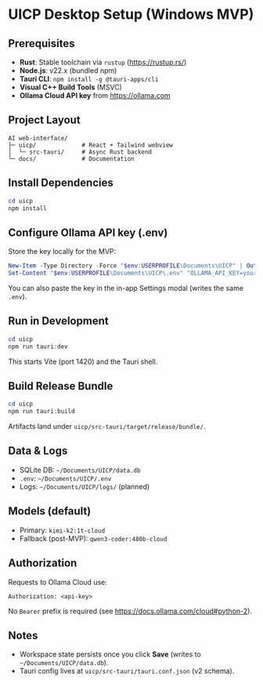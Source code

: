﻿# UICP Desktop Setup (Windows MVP)

## Prerequisites
- **Rust**: Stable toolchain via `rustup` (https://rustup.rs/)
- **Node.js**: v22.x (bundled npm)
- **Tauri CLI**: `npm install -g @tauri-apps/cli`
- **Visual C++ Build Tools** (MSVC)
- **Ollama Cloud API key** from https://ollama.com

## Project Layout
```
AI web-interface/
├─ uicp/             # React + Tailwind webview
│  └─ src-tauri/     # Async Rust backend
└─ docs/             # Documentation
```

## Install Dependencies
```powershell
cd uicp
npm install
```

## Configure Ollama API key (.env)
Store the key locally for the MVP:
```powershell
New-Item -Type Directory -Force "$env:USERPROFILE\Documents\UICP" | Out-Null
Set-Content "$env:USERPROFILE\Documents\UICP\.env" "OLLAMA_API_KEY=your_key_here"
```
You can also paste the key in the in-app Settings modal (writes the same `.env`).

## Run in Development
```powershell
cd uicp
npm run tauri:dev
```
This starts Vite (port 1420) and the Tauri shell.

## Build Release Bundle
```powershell
cd uicp
npm run tauri:build
```
Artifacts land under `uicp/src-tauri/target/release/bundle/`.

## Data & Logs
- SQLite DB: `~/Documents/UICP/data.db`
- `.env`: `~/Documents/UICP/.env`
- Logs: `~/Documents/UICP/logs/` (planned)

## Models (default)
- Primary: `kimi-k2:1t-cloud`
- Fallback (post-MVP): `qwen3-coder:480b-cloud`

## Authorization
Requests to Ollama Cloud use:
```
Authorization: <api-key>
```
No `Bearer` prefix is required (see https://docs.ollama.com/cloud#python-2).

## Notes
- Workspace state persists once you click **Save** (writes to `~/Documents/UICP/data.db`).
- Tauri config lives at `uicp/src-tauri/tauri.conf.json` (v2 schema).